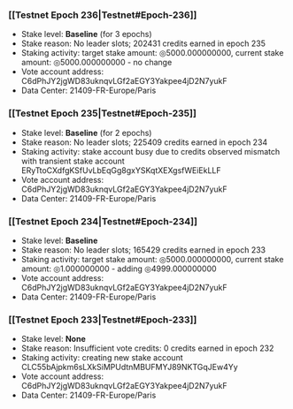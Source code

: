 ### [[Testnet Epoch 236|Testnet#Epoch-236]]
* Stake level: **Baseline** (for 3 epochs)
* Stake reason: No leader slots; 202431 credits earned in epoch 235
* Staking activity: target stake amount: ◎5000.000000000, current stake amount: ◎5000.000000000 - no change
* Vote account address: C6dPhJY2jgWD83uknqvLGf2aEGY3Yakpee4jD2N7yukF
* Data Center: 21409-FR-Europe/Paris
### [[Testnet Epoch 235|Testnet#Epoch-235]]
* Stake level: **Baseline** (for 2 epochs)
* Stake reason: No leader slots; 225409 credits earned in epoch 234
* Staking activity: stake account busy due to credits observed mismatch with transient stake account ERyTtoCXdfgKSfUvLbEqGg8gxYSKqtXEXgsfWEiEkLLF
* Vote account address: C6dPhJY2jgWD83uknqvLGf2aEGY3Yakpee4jD2N7yukF
* Data Center: 21409-FR-Europe/Paris
### [[Testnet Epoch 234|Testnet#Epoch-234]]
* Stake level: **Baseline**
* Stake reason: No leader slots; 165429 credits earned in epoch 233
* Staking activity: target stake amount: ◎5000.000000000, current stake amount: ◎1.000000000 - adding ◎4999.000000000
* Vote account address: C6dPhJY2jgWD83uknqvLGf2aEGY3Yakpee4jD2N7yukF
* Data Center: 21409-FR-Europe/Paris
### [[Testnet Epoch 233|Testnet#Epoch-233]]
* Stake level: **None**
* Stake reason: Insufficient vote credits: 0 credits earned in epoch 232
* Staking activity: creating new stake account CLC55bAjpkm6sLXkSiMPUdtnMBUFMYJ89NKTGqJEw4Yy
* Vote account address: C6dPhJY2jgWD83uknqvLGf2aEGY3Yakpee4jD2N7yukF
* Data Center: 21409-FR-Europe/Paris